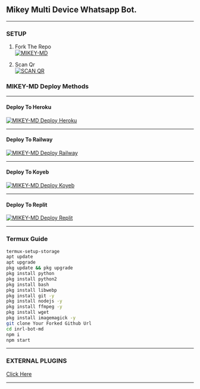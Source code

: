 ## Mikey Multi Device Whatsapp Bot.

***

### SETUP

1. Fork The Repo
    <br>
<a href="https://github.com/inrl-official/MIKEY-bot-md/fork"><img title="MIKEY-MD" src="https://img.shields.io/badge/FORK MIKEY-MD-h?color=style=for-the-badge&logo=stackshare"></a>

2. Scan Qr
    <br>
<a href="https://inrl-web.onrender.com/viwe/friendpage"><img title="SCAN QR" src="https://img.shields.io/badge/SCAN QR CODE-h?color=style=for-the-badge&logo=msi"></a>



### MIKEY-MD Deploy Methods

-------

#### Deploy To Heroku 

<a href="https://inrl-web.onrender.com/deploy/heroku"><img title="MIKEY-MD Deploy Heroku" src="https://img.shields.io/badge/DEPLOY HEROKU-h?color=blue&style=for-the-badge&logo=heroku"></a>


---
#### Deploy To Railway

<a href="https://inrl-web.onrender.com/info/deploy/railway"><img title="MIKEY-MD Deploy Railway" src="https://img.shields.io/badge/DEPLOY RAILWAY-h?color=blue&style=for-the-badge&logo=Railway"></a>


---
#### Deploy To Koyeb

<a href="https://inrl-web.onrender.com/info/deploy/koyeb"><img title="MIKEY-MD Deploy Koyeb" src="https://img.shields.io/badge/DEPLOY KOYEB-h?color=blue&style=for-the-badge&logo=koyeb"></a>

---
#### Deploy To Replit

<a href="https://replit.com/github/inrl-official/MIKEY-MD"><img title="MIKEY-MD Deploy Replit" src="https://img.shields.io/badge/DEPLOY REPLIT-h?color=blue&style=for-the-badge&logo=Replit"></a>

---
 ### Termux Guide

 ```bash
termux-setup-storage
apt update
apt upgrade
pkg update && pkg upgrade
pkg install python
pkg install python2
pkg install bash
pkg install libwebp
pkg install git -y
pkg install nodejs -y 
pkg install ffmpeg -y 
pkg install wget
pkg install imagemagick -y
git clone Your Forked Github Url
cd inrl-bot-md
npm i
npm start
```
 


---
### EXTERNAL PLUGINS

[Click Here](https://github.com/inrl-official/externel-plugins)

---
